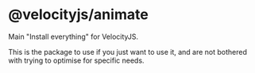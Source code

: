 # @velocityjs/animate

Main "Install everything" for VelocityJS.

This is the package to use if you just want to use it, and are not bothered with trying to optimise for specific needs.
